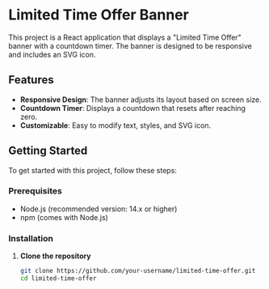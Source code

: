 # Limited Time Offer Banner

This project is a React application that displays a "Limited Time Offer" banner with a countdown timer. The banner is designed to be responsive and includes an SVG icon.

## Features

- **Responsive Design**: The banner adjusts its layout based on screen size.
- **Countdown Timer**: Displays a countdown that resets after reaching zero.
- **Customizable**: Easy to modify text, styles, and SVG icon.

## Getting Started

To get started with this project, follow these steps:

### Prerequisites

- Node.js (recommended version: 14.x or higher)
- npm (comes with Node.js)

### Installation

1. **Clone the repository**

   ```bash
   git clone https://github.com/your-username/limited-time-offer.git
   cd limited-time-offer
